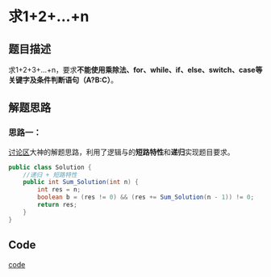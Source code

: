 # 求1+2+...+n
## 题目描述
求1+2+3+...+n，要求**不能使用乘除法、for、while、if、else、switch、case等关键字及条件判断语句（A?B:C）**。
## 解题思路

### 思路一：
[讨论区](https://www.nowcoder.com/questionTerminal/7a0da8fc483247ff8800059e12d7caf1?f=discussion)大神的解题思路，利用了逻辑与的**短路特性**和**递归**实现题目要求。
```java
public class Solution {
    //递归 + 短路特性
    public int Sum_Solution(int n) {
        int res = n;
        boolean b = (res != 0) && (res += Sum_Solution(n - 1)) != 0;
        return res;
    }
}
```

## Code
[code](../code/Test40.java)<br/>